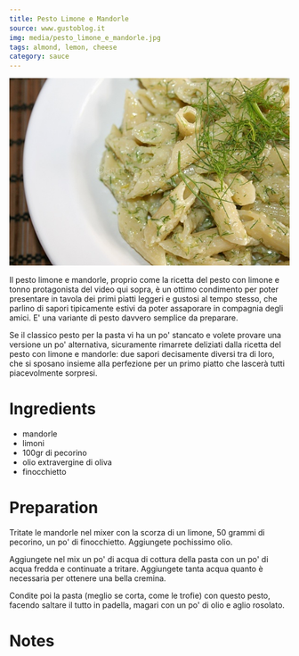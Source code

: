 ```yaml
---
title: Pesto Limone e Mandorle
source: www.gustoblog.it
img: media/pesto_limone_e_mandorle.jpg
tags: almond, lemon, cheese
category: sauce
---
```


![Pesto Limone e Mandorle](media/pesto_limone_e_mandorle.jpg)

Il pesto limone e mandorle, proprio come la ricetta del pesto con limone e tonno protagonista del video qui sopra, è un ottimo condimento per poter presentare in tavola dei primi piatti leggeri e gustosi al tempo stesso, che parlino di sapori tipicamente estivi da poter assaporare in compagnia degli amici. E' una variante di pesto davvero semplice da preparare.

Se il classico pesto per la pasta vi ha un po' stancato e volete provare una versione un po' alternativa, sicuramente rimarrete deliziati dalla ricetta del pesto con limone e mandorle: due sapori decisamente diversi tra di loro, che si sposano insieme alla perfezione per un primo piatto che lascerà tutti piacevolmente sorpresi.

Ingredients
===========

* mandorle
* limoni
* 100gr di pecorino
* olio extravergine di oliva
* finocchietto

Preparation
===========

Tritate le mandorle nel mixer con la scorza di un limone, 50 grammi di pecorino, un po' di finocchietto. Aggiungete pochissimo olio.

Aggiungete nel mix un po' di acqua di cottura della pasta con un po' di acqua fredda e continuate a tritare. Aggiungete tanta acqua quanto è necessaria per ottenere una bella cremina.

Condite poi la pasta (meglio se corta, come le trofie) con questo pesto, facendo saltare il tutto in padella, magari con un po' di olio e aglio rosolato.

Notes
=====
